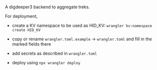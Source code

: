 A digdeeper3 backend to aggregate treks.

For deployment,

- create a KV namespace to be used as HID_KV: `wrangler kv:namespace create HID_KV`

- copy or rename `wrangler.toml.example` -> `wrangler.toml` and fill in the marked fields there

- add secrets as described in `wrangler.toml`

- deploy using `npx wrangler deploy`
